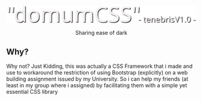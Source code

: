 ![domumCSS](https://github.com/ARSTCreations/domumcss/blob/main/thumb.png)
<p align="center">Sharing ease of dark</p>

## Why?
Why not? Just Kidding, this was actually a CSS Framework that i made and use to workaround the restriction of using Bootstrap (explicitly) on a web building assignment issued by my University. So i can help my friends (at least in my group where i assigned) by facilitating them with a simple yet essential CSS library 

